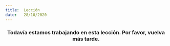 ```yaml
---
title:  Lección
date:   28/10/2020
---
```


### <center>Todavía estamos trabajando en esta lección. Por favor, vuelva más tarde.</center>
